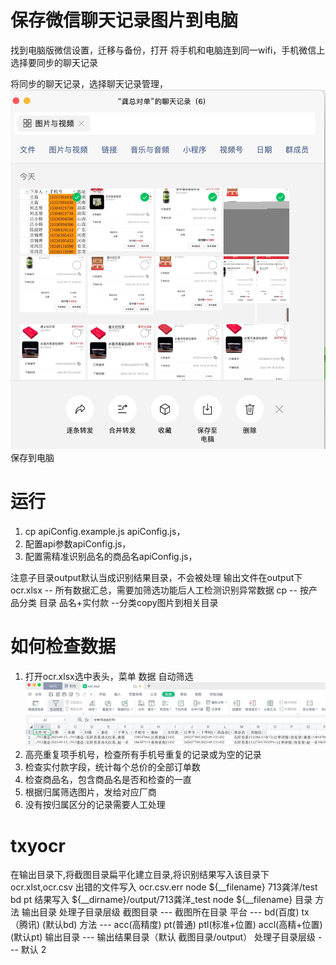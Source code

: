 # 保存微信聊天记录图片到电脑

  找到电脑版微信设置，迁移与备份，打开
  将手机和电脑连到同一wifi，手机微信上选择要同步的聊天记录

  将同步的聊天记录，选择聊天记录管理，![图片](help/image.png)
  保存到电脑


# 运行 
  
 1. cp apiConfig.example.js  apiConfig.js，
 2. 配置api参数apiConfig.js，
 3. 配置需精准识别品名的商品名apiConfig.js，

 注意子目录output默认当成识别结果目录，不会被处理
 输出文件在output下
  ocr.xlsx  -- 所有数据汇总，需要加筛选功能后人工检测识别异常数据
  cp      -- 按产品分类 目录
    品名+实付款 --分类copy图片到相关目录

# 如何检查数据
  1. 打开ocr.xlsx选中表头，菜单 数据  自动筛选
   ![Alt text](image.png)
  2. 高亮重复项手机号，检查所有手机号重复的记录或为空的记录
  3. 检查实付款字段，统计每个总价的全部订单数
  4. 检查商品名，包含商品名是否和检查的一直
  5. 根据归属筛选图片，发给对应厂商
  6. 没有按归属区分的记录需要人工处理

# txyocr

在输出目录下,将截图目录扁平化建立目录,将识别结果写入该目录下ocr.xlst,ocr.csv
出错的文件写入 ocr.csv.err
node ${__filename} 713龚洋/test bd pt 
结果写入  ${__dirname}/output/713龚洋_test
 node ${__filename} 目录 方法 输出目录 处理子目录层级
  截图目录       ---   截图所在目录
  平台          ---   bd(百度) tx（腾讯) (默认bd)
  方法          ---   acc(高精度) pt(普通)  ptl(标准+位置) accl(高精+位置) (默认pt)
  输出目录       ---   输出结果目录（默认 截图目录/output）
  处理子目录层级  ---   默认 2
